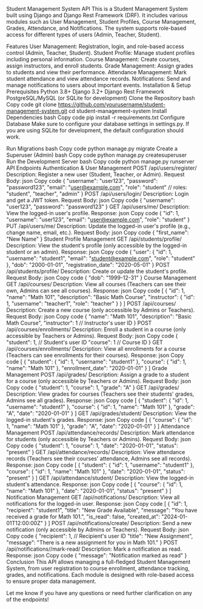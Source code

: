 Student Management System API
This is a Student Management System built using Django and Django Rest Framework (DRF). It includes various modules such as User Management, Student Profiles, Course Management, Grades, Attendance, and Notifications. The system supports role-based access for different types of users (Admin, Teacher, Student).

Features
User Management: Registration, login, and role-based access control (Admin, Teacher, Student).
Student Profile: Manage student profiles including personal information.
Course Management: Create courses, assign instructors, and enroll students.
Grade Management: Assign grades to students and view their performance.
Attendance Management: Mark student attendance and view attendance records.
Notifications: Send and manage notifications to users about important events.
Installation & Setup
Prerequisites
Python 3.8+
Django 3.2+
Django Rest Framework
PostgreSQL/MySQL (or SQLite for development)
Clone the Repository
bash
Copy code
git clone https://github.com/yourusername/student-management-system.git
cd student-management-system
Install Dependencies
bash
Copy code
pip install -r requirements.txt
Configure Database
Make sure to configure your database settings in settings.py. If you are using SQLite for development, the default configuration should work.

Run Migrations
bash
Copy code
python manage.py migrate
Create a Superuser (Admin)
bash
Copy code
python manage.py createsuperuser
Run the Development Server
bash
Copy code
python manage.py runserver
API Endpoints
Authentication & User Management
POST /api/users/register/
Description: Register a new user (Student, Teacher, or Admin).
Request Body:
json
Copy code
{
    "username": "user123",
    "password": "password123",
    "email": "user@example.com",
    "role": "student"  // roles: "student", "teacher", "admin"
}
POST /api/users/login/
Description: Login and get a JWT token.
Request Body:
json
Copy code
{
    "username": "user123",
    "password": "password123"
}
GET /api/users/me/
Description: View the logged-in user's profile.
Response:
json
Copy code
{
    "id": 1,
    "username": "user123",
    "email": "user@example.com",
    "role": "student"
}
PUT /api/users/me/
Description: Update the logged-in user's profile (e.g., change name, email, etc.).
Request Body:
json
Copy code
{
    "first_name": "New Name"
}
Student Profile Management
GET /api/students/profile/
Description: View the student's profile (only accessible by the logged-in student or an admin).
Response:
json
Copy code
{
    "user": {
        "id": 1,
        "username": "student1",
        "email": "student@example.com",
        "role": "student"
    },
    "dob": "2000-01-01",
    "registration_date": "2020-05-01"
}
POST /api/students/profile/
Description: Create or update the student's profile.
Request Body:
json
Copy code
{
    "dob": "1999-12-31"
}
Course Management
GET /api/courses/
Description: View all courses (Teachers can see their own, Admins can see all courses).
Response:
json
Copy code
[
    {
        "id": 1,
        "name": "Math 101",
        "description": "Basic Math Course",
        "instructor": {
            "id": 1,
            "username": "teacher1",
            "role": "teacher"
        }
    }
]
POST /api/courses/
Description: Create a new course (only accessible by Admins or Teachers).
Request Body:
json
Copy code
{
    "name": "Math 101",
    "description": "Basic Math Course",
    "instructor": 1  // Instructor's user ID
}
POST /api/courses/enrollments/
Description: Enroll a student in a course (only accessible by Teachers or Admins).
Request Body:
json
Copy code
{
    "student": 1,  // Student's user ID
    "course": 1    // Course ID
}
GET /api/courses/enrollments/
Description: View all enrollments for a course (Teachers can see enrollments for their courses).
Response:
json
Copy code
[
    {
        "student": {
            "id": 1,
            "username": "student1"
        },
        "course": {
            "id": 1,
            "name": "Math 101"
        },
        "enrollment_date": "2020-01-01"
    }
]
Grade Management
POST /api/grades/
Description: Assign a grade to a student for a course (only accessible by Teachers or Admins).
Request Body:
json
Copy code
{
    "student": 1,
    "course": 1,
    "grade": "A"
}
GET /api/grades/
Description: View grades for courses (Teachers see their students' grades, Admins see all grades).
Response:
json
Copy code
[
    {
        "student": {
            "id": 1,
            "username": "student1"
        },
        "course": {
            "id": 1,
            "name": "Math 101"
        },
        "grade": "A",
        "date": "2020-01-01"
    }
]
GET /api/grades/student/
Description: View the logged-in student's grades.
Response:
json
Copy code
[
    {
        "course": {
            "id": 1,
            "name": "Math 101"
        },
        "grade": "A",
        "date": "2020-01-01"
    }
]
Attendance Management
POST /api/attendance/records/
Description: Mark attendance for students (only accessible by Teachers or Admins).
Request Body:
json
Copy code
{
    "student": 1,
    "course": 1,
    "date": "2020-01-01",
    "status": "present"
}
GET /api/attendance/records/
Description: View attendance records (Teachers see their courses' attendance, Admins see all records).
Response:
json
Copy code
[
    {
        "student": {
            "id": 1,
            "username": "student1"
        },
        "course": {
            "id": 1,
            "name": "Math 101"
        },
        "date": "2020-01-01",
        "status": "present"
    }
]
GET /api/attendance/student/
Description: View the logged-in student's attendance.
Response:
json
Copy code
[
    {
        "course": {
            "id": 1,
            "name": "Math 101"
        },
        "date": "2020-01-01",
        "status": "present"
    }
]
Notification Management
GET /api/notifications/
Description: View all notifications for the logged-in user.
Response:
json
Copy code
[
    {
        "id": 1,
        "recipient": "student1",
        "title": "New Grade Available",
        "message": "You have received a grade for Math 101.",
        "is_read": false,
        "created_at": "2024-01-01T12:00:00Z"
    }
]
POST /api/notifications/create/
Description: Send a new notification (only accessible by Admins or Teachers).
Request Body:
json
Copy code
{
    "recipient": 1,  // Recipient's user ID
    "title": "New Assignment",
    "message": "There is a new assignment for you in Math 101."
}
POST /api/notifications/<id>/mark-read/
Description: Mark a notification as read.
Response:
json
Copy code
{
    "message": "Notification marked as read"
}
Conclusion
This API allows managing a full-fledged Student Management System, from user registration to course enrollment, attendance tracking, grades, and notifications. Each module is designed with role-based access to ensure proper data management.

Let me know if you have any questions or need further clarification on any of the endpoints!
